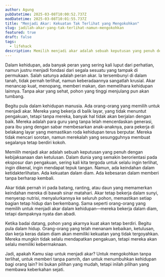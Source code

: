 ```yaml
---
author: Agung
pubDatetime: 2025-03-08T10:00:52.737Z
modDatetime: 2025-03-08T10:01:55.737Z
title: "Menjadi Akar: Kekuatan Tak Terlihat yang Mengokohkan"
slug: jadilah-akar-yang-tak-terlihat-namun-mengokohkan
featured: true
draft: false
tags:
  - lifehack
description: Memilih menjadi akar adalah sebuah keputusan yang penuh dengan kebijaksanaan dan ketulusan. Dalam dunia yang semakin berorientasi pada eksposur dan pengakuan.
---
```


Dalam kehidupan, ada banyak peran yang sering kali luput dari perhatian, namun justru menjadi fondasi dari segala sesuatu yang tampak di permukaan. Salah satunya adalah peran akar. Ia tersembunyi di dalam tanah, tidak pernah terlihat, namun keberadaannya sangatlah krusial. Akar menancap kuat, menopang, memberi makan, dan memelihara kehidupan lainnya. Tanpa akar yang sehat, pohon yang tinggi menjulang pun akan tumbang.

Begitu pula dalam kehidupan manusia. Ada orang-orang yang memilih untuk menjadi akar. Mereka yang bekerja di balik layar, yang tidak menuntut pengakuan, tetapi tanpa mereka, banyak hal tidak akan berjalan dengan baik. Mereka adalah para guru yang tanpa lelah mencerdaskan generasi, para ibu yang dengan sabar membesarkan anak-anaknya, para pekerja di belakang layar yang memastikan roda kehidupan terus berputar. Mereka tidak mencari sorotan, namun merekalah yang sesungguhnya membuat segalanya tetap berdiri kokoh.

Memilih menjadi akar adalah sebuah keputusan yang penuh dengan kebijaksanaan dan ketulusan. Dalam dunia yang semakin berorientasi pada eksposur dan pengakuan, sering kali kita tergoda untuk selalu ingin terlihat, ingin dikenal, ingin mendapat tepuk tangan. Namun, ada keindahan dalam ketidakterlihatan. Ada kekuatan dalam diam. Ada kebesaran dalam memberi tanpa berharap kembali.

Akar tidak pernah iri pada batang, ranting, atau daun yang memamerkan keindahan mereka di bawah sinar matahari. Akar tetap bekerja dalam sunyi, menyerap nutrisi, menyalurkannya ke seluruh pohon, memastikan setiap bagian tetap hidup dan berkembang. Sama seperti orang-orang yang memilih untuk menjadi akar dalam kehidupan—mereka bekerja dalam diam, tetapi dampaknya nyata dan abadi.

Ketika badai datang, pohon yang akarnya kuat akan tetap berdiri. Begitu pula dalam hidup. Orang-orang yang telah menanam kebaikan, ketulusan, dan kerja keras dalam diam akan memiliki kekuatan yang tidak tergoyahkan. Mereka mungkin tidak selalu mendapatkan pengakuan, tetapi mereka akan selalu memiliki kebermaknaan.

Jadi, apakah Kamu siap untuk menjadi akar? Untuk mengokohkan tanpa terlihat, untuk memberi tanpa pamrih, dan untuk menumbuhkan kehidupan bagi orang lain? Ini bukan pilihan yang mudah, tetapi inilah pilihan yang membawa keberkahan sejati.